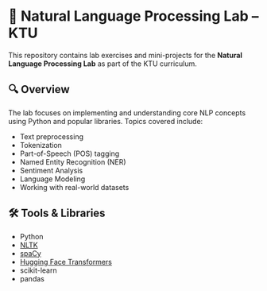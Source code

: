 # 🧠 Natural Language Processing Lab – KTU

This repository contains lab exercises and mini-projects for the **Natural Language Processing Lab** as part of the KTU curriculum.

## 🔍 Overview

The lab focuses on implementing and understanding core NLP concepts using Python and popular libraries. Topics covered include:

- Text preprocessing
- Tokenization
- Part-of-Speech (POS) tagging
- Named Entity Recognition (NER)
- Sentiment Analysis
- Language Modeling
- Working with real-world datasets

## 🛠️ Tools & Libraries

- Python
- [NLTK](https://www.nltk.org/)
- [spaCy](https://spacy.io/)
- [Hugging Face Transformers](https://huggingface.co/transformers/)
- scikit-learn
- pandas
